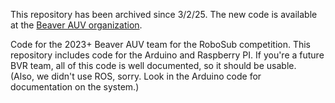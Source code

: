 This repository has been archived since 3/2/25. The new code is available at the [Beaver AUV organization](https://github.com/beaver-auv).


Code for the 2023+ Beaver AUV team for the RoboSub competition. This repository includes code for the Arduino and Raspberry PI. If you're a future BVR team, all of this code is well documented, so it should be usable. <br />
(Also, we didn't use ROS, sorry. Look in the Arduino code for documentation on the system.)
